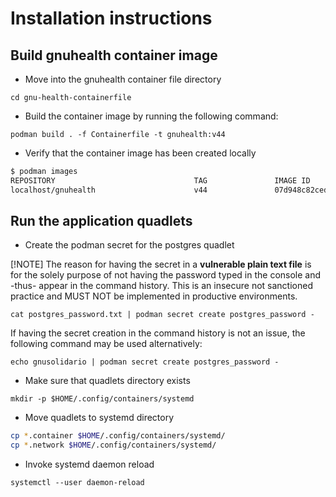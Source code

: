 # Installation instructions

## Build gnuhealth container image

- Move into the gnuhealth container file directory

`cd gnu-health-containerfile`

- Build the container image by running the following command:

`podman build . -f Containerfile -t gnuhealth:v44`

- Verify that the container image has been created locally

```bash
$ podman images
REPOSITORY                               TAG               IMAGE ID      CREATED         SIZE
localhost/gnuhealth                      v44               07d948c82ced  20 minutes ago  2.45 GB
```

## Run the application quadlets

- Create the podman secret for the postgres quadlet

[!NOTE]
The reason for having the secret in a **vulnerable plain text file** is for the solely purpose of not having the password typed in the console and -thus- appear in the command history.
This is an insecure not sanctioned practice and MUST NOT be implemented in productive environments.

`cat postgres_password.txt | podman secret create postgres_password -`

If having the secret creation in the command history is not an issue, the following command may be used alternatively:

`echo gnusolidario | podman secret create postgres_password -`

- Make sure that quadlets directory exists

`mkdir -p $HOME/.config/containers/systemd`

- Move quadlets to systemd directory

```bash
cp *.container $HOME/.config/containers/systemd/
cp *.network $HOME/.config/containers/systemd/
```

- Invoke systemd daemon reload

`systemctl --user daemon-reload`
